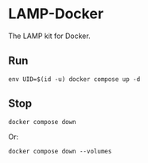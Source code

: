 # LAMP-Docker

The LAMP kit for Docker.

## Run

```shell
env UID=$(id -u) docker compose up -d
```

## Stop

```shell
docker compose down
```

Or:

```shell
docker compose down --volumes
```
